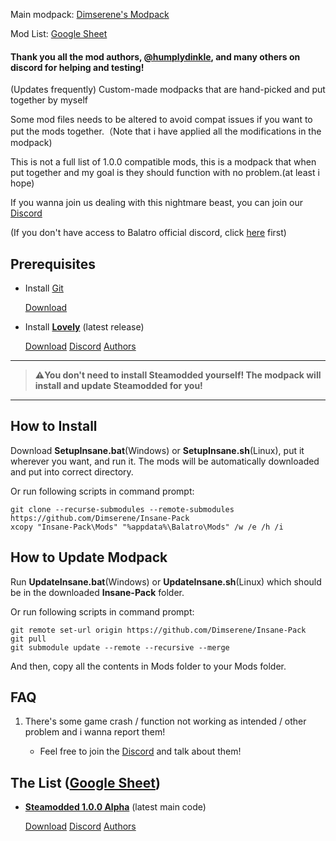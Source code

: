 Main modpack: [Dimserene's Modpack](https://github.com/Dimserene/Dimserenes-Modpack)

Mod List: [Google Sheet](https://docs.google.com/spreadsheets/d/1L2wPG5mNI-ZBSW_ta__L9EcfAw-arKrXXVD-43eU4og/)

#### Thank you all the mod authors, [@humplydinkle](https://github.com/Depressomane), and many others on discord for helping and testing!
(Updates frequently)
Custom-made modpacks that are hand-picked and put together by myself

Some mod files needs to be altered to avoid compat issues if you want to put the mods together.（Note that i have applied all the modifications in the modpack)

This is not a full list of 1.0.0 compatible mods, this is a modpack that when put together and my goal is they should function with no problem.(at least i hope)

If you wanna join us dealing with this nightmare beast, you can join our [Discord](https://discord.com/channels/1116389027176787968/1255696773599592458)

(If you don't have access to Balatro official discord, click [here](https://discord.com/invite/balatro) first)

## Prerequisites

- Install [Git](https://git-scm.com/)

  [Download](https://git-scm.com/downloads)

- Install [__Lovely__](https://github.com/ethangreen-dev/lovely-injector) (latest release)

    [Download](https://github.com/ethangreen-dev/lovely-injector/releases) [Discord](https://discord.com/channels/1116389027176787968/1214591552903716954) [Authors](https://github.com/ethangreen-dev/lovely-injector/graphs/contributors?from=2024-03-03&to=2024-06-26&type=c)

---

> __⚠️You don't need to install Steamodded yourself! The modpack will install and update Steamodded for you!__ 

---

## How to Install

  Download __SetupInsane.bat__(Windows) or __SetupInsane.sh__(Linux), put it wherever you want, and run it. The mods will be automatically downloaded and put into correct directory.

  Or run following scripts in command prompt:

  ```
  git clone --recurse-submodules --remote-submodules https://github.com/Dimserene/Insane-Pack
xcopy "Insane-Pack\Mods" "%appdata%\Balatro\Mods" /w /e /h /i
  ```

## How to Update Modpack

  Run __UpdateInsane.bat__(Windows) or __UpdateInsane.sh__(Linux) which should be in the downloaded __Insane-Pack__ folder.

  Or run following scripts in command prompt:

  ```
git remote set-url origin https://github.com/Dimserene/Insane-Pack
git pull
git submodule update --remote --recursive --merge
  ```

  And then, copy all the contents in Mods folder to your Mods folder.

## FAQ

  1. There's some game crash / function not working as intended / other problem and i wanna report them!

     - Feel free to join the [Discord](https://discord.com/channels/1116389027176787968/1255696773599592458) and talk about them!
     
## The List ([Google Sheet](https://docs.google.com/spreadsheets/d/1L2wPG5mNI-ZBSW_ta__L9EcfAw-arKrXXVD-43eU4og/))

- [__Steamodded 1.0.0 Alpha__](https://github.com/Steamopollys/Steamodded) (latest main code)

  [Download](https://github.com/Steamopollys/Steamodded/archive/refs/heads/main.zip) [Discord](https://discord.com/channels/1116389027176787968/1209564621644505158) [Authors](https://github.com/Steamopollys/Steamodded/graphs/contributors)
